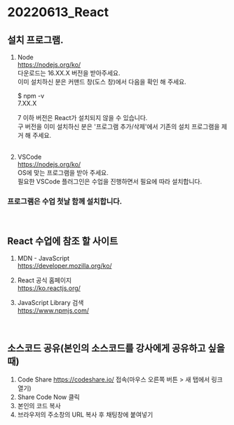 # 20220613_React

## 설치 프로그램.
1. Node  
https://nodejs.org/ko/  
다운로드는 16.XX.X 버전을 받아주세요.  
이미 설치하신 분은 커맨드 창(도스 창)에서 다음을 확인 해 주세요.  

   $ npm -v  
   7.XX.X
   <br />

   7 이하 버전은 React가 설치되지 않을 수 있습니다.  
   구 버전을 이미 설치하신 분은 '프로그램 추가/삭제'에서 기존의 설치 프로그램을 제거 해 주세요.
   <br /><br />

2. VSCode  
https://nodejs.org/ko/  
OS에 맞는 프로그램을 받아 주세요.  
필요한 VSCode 플러그인은 수업을 진행하면서 필요에 따라 설치합니다.

### __프로그램은 수업 첫날 함께 설치합니다.__  
<br />

## React 수업에 참조 할 사이트
1. MDN - JavaScript  
https://developer.mozilla.org/ko/

2. React 공식 홈페이지  
https://ko.reactjs.org/  

3. JavaScript Library 검색  
https://www.npmjs.com/
<br />

## 소스코드 공유(본인의 소스코드를 강사에게 공유하고 싶을때)
1. Code Share https://codeshare.io/ 접속(마우스 오른쪽 버튼 > 새 탭에서 링크 열기)
2. Share Code Now 클릭
3. 본인의 코드 복사
4. 브라우저의 주소창의 URL 복사 후 채팅창에 붙여넣기
